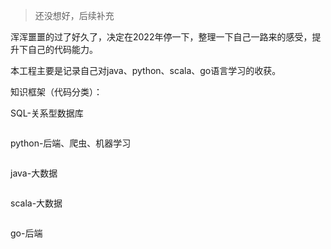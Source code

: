 > 还没想好，后续补充

浑浑噩噩的过了好久了，决定在2022年停一下，整理一下自己一路来的感受，提升下自己的代码能力。

本工程主要是记录自己对java、python、scala、go语言学习的收获。

知识框架（代码分类）：

SQL-关系型数据库

```sql

```

python-后端、爬虫、机器学习

```python

```

java-大数据

```java

```

scala-大数据

```scala

```

go-后端

```go

```

